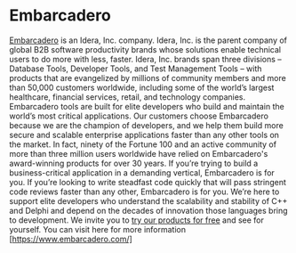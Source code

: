 # Embarcadero
[Embarcadero](https://www.embarcadero.com/) is an Idera, Inc. company. Idera, Inc. is the parent company of global B2B software productivity brands whose solutions enable technical users to do more with less, faster. Idera, Inc. brands span three divisions – Database Tools, Developer Tools, and Test Management Tools – with products that are evangelized by millions of community members and more than 50,000 customers worldwide, including some of the world’s largest healthcare, financial services, retail, and technology companies.
Embarcadero tools are built for elite developers who build and maintain the world’s most critical applications. Our customers choose Embarcadero because we are the champion of developers, and we help them build more secure and scalable enterprise applications faster than any other tools on the market. In fact, ninety of the Fortune 100 and an active community of more than three million users worldwide have relied on Embarcadero's award-winning products for over 30 years.
If you’re trying to build a business-critical application in a demanding vertical, Embarcadero is for you. If you’re looking to write steadfast code quickly that will pass stringent code reviews faster than any other, Embarcadero is for you. We’re here to support elite developers who understand the scalability and stability of C++ and Delphi and depend on the decades of innovation those languages bring to development.
We invite you to [try our products for free](https://www.embarcadero.com/) and see for yourself.
You can visit here for more information [https://www.embarcadero.com/]
